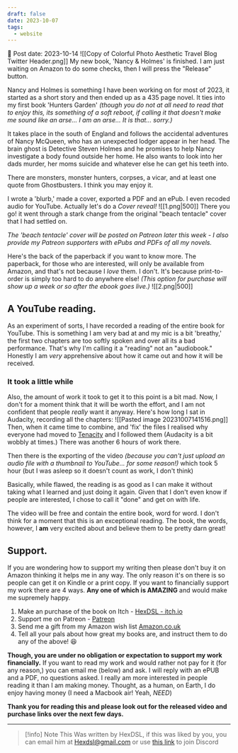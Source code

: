 ```yaml
---
draft: false
date: 2023-10-07
tags:
  - website
---
```


📆 Post date: 2023-10-14
![[Copy of Colorful Photo Aesthetic Travel Blog Twitter Header.png]]
My new book, 'Nancy & Holmes' is finished. I am just waiting on Amazon to do some checks, then I will press the "Release" button.

Nancy and Holmes is something I have been working on for most of 2023, it started as a short story and then ended up as a 435 page novel. It ties into my first book 'Hunters Garden' _(though you do not at all need to read that to enjoy this, its something of a soft reboot, if calling it that doesn't make me sound like an arse... I am an arse... It is that... sorry.)_

It takes place in the south of England and follows the accidental adventures of Nancy McQueen, who has an unexpected lodger appear in her head. The brain ghost is Detective Steven Holmes and he promises to help Nancy investigate a body found outside her home. He also wants to look into her dads murder, her moms suicide and whatever else he can get his teeth into.

There are monsters, monster hunters, corpses, a vicar, and at least one quote from Ghostbusters. I think you may enjoy it.

I wrote a 'blurb,' made a cover, exported a PDF and an ePub. I even recoded audio for YouTube. Actually let's do a _Cover reveal!_
![[1.png|500]]
There you go! it went through a stark change from the original "beach tentacle" cover that I had settled on.

_The 'beach tentacle' cover will be posted on Patreon later this week - I also provide my Patreon supporters with ePubs and PDFs of all my novels._

Here's the back of the paperback if you want to know more. The paperback, for those who are interested, will only be available from Amazon, and that's not because I _love_ them. I don't. It's because print-to-order is simply too hard to do anywhere else! _(This option for purchase will show up a week or so after the ebook goes live.)_
![[2.png|500]]

## A YouTube reading.

As an experiment of sorts, I have recorded a reading of the entire book for YouTube. This is something I am very bad at and my mic is a bit 'breathy,' the first two chapters are too softly spoken and over all its a bad performance. That's why I'm calling it a "reading" not an "audiobook." Honestly I am _very_ apprehensive about how it came out and how it will be received.

### It took a little while

Also, the amount of work it took to get it to this point is a bit mad. Now, I don't for a moment think that it will be worth the effort, and I am not confident that people _really_ want it anyway. Here's how long I sat in Audacity, recording all the chapters:
![[Pasted image 20231007141516.png]]
Then, when it came time to combine, and 'fix' the files I realised why everyone had moved to [Tenacity](https://codeberg.org/tenacityteam/tenacity/releases) and I followed them (Audacity is a bit wobbly at times.) There was another 6 hours of work there.

Then there is the exporting of the video _(because you can't just upload an audio file with a thumbnail to YouTube... for some reason!)_ which took 5 hour (but I was asleep so it doesn't count as work, I don't think)

Basically, while flawed, the reading is as good as I can make it without taking what I learned and just doing it again. Given that I don't even know if people are interested, I chose to call it "done" and get on with life.

The video will be free and contain the entire book, word for word. I don't think for a moment that this is an exceptional reading. The book, the words, however, I **am** very excited about and believe them to be pretty darn great!

## Support.

If you are wondering how to support my writing then please don't buy it on Amazon thinking it helps me in any way. The only reason it's on there is so people can get it on Kindle or a print copy. If you want to financially support my work there are 4 ways. **Any one of which is AMAZING** and would make me supremely happy.

1. Make an purchase of the book on Itch - [HexDSL - itch.io](https://hexdsl.itch.io/)
2. Support me on Patreon - [Patreon](https://www.patreon.com/hexdsl)
3. Send me a gift from my Amazon wish list [Amazon.co.uk](https://wishlist.hexdsl.com/)
4. Tell all your pals about how great my books are, and instruct them to do any of the above! 😆

**Though, you are under no obligation or expectation to support my work financially.**  If you want to read my work and would rather not pay for it (for any reason,) you can email me (below) and ask. I will reply with an ePUB and a PDF, no questions asked. I really am more interested in people reading it than I am making money. Thought, as a human, on Earth, I do enjoy having money (I need a Macbook air! Yeah, _NEED_)

**Thank you for reading this and please look out for the released video and purchase links over the next few days.**

---

> [!info] Note
> This Was written by HexDSL, if this was liked by you, you can email him at [Hexdsl@gmail.com](mailto:hexdsl@gmail.com) or use [this link](https://discord.hexdsl.com) to join Discord